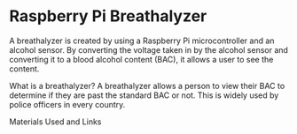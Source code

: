 Raspberry Pi Breathalyzer
================

A breathalyzer is created by using a Raspberry Pi microcontroller and an alcohol sensor. By converting the voltage taken in by the alcohol sensor and converting it to a blood alcohol content (BAC), it allows a user to see the content.

What is a breathalyzer?
A breathalyzer allows a person to view their BAC to determine if they are past the standard BAC or not. This is widely used by police officers in every country.




Materials Used and Links
<blank>
